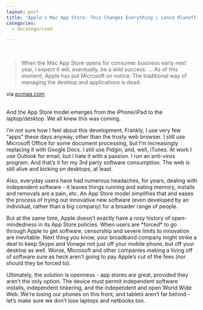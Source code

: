```yaml
---
layout: post
title: "Apple's Mac App Store: This Changes Everything | Lance Ulanoff |\nPCMag.com"
categories:
  - Uncategorized

---
```


<div class="posterous_bookmarklet_entry"><br /><blockquote class="posterous_long_quote">When the Mac App Store opens for consumer business early next year, I expect it will, eventually, be a wild success. &#8230; As of this moment, Apple has put Microsoft on notice: The traditional way of managing the desktop and applications is dead.</blockquote><div class="posterous_quote_citation">via <a href="http://www.pcmag.com/article2/0,2817,2371201,00.asp?kc=PCRSS03079TX1K0000585">pcmag.com</a></div><br /><p>And the App Store model emerges from the iPhone/iPad to the laptop/desktop. We all knew this was coming.<br /></p><p>I&#8217;m not sure how I feel about this development. Frankly, I use very few &#8220;apps&#8221; these days anyway, other than the trusty web browser. I still use Microsoft Office for some document processing, but I&#8217;m increasingly replacing it with Google Docs. I still use Pidgin, and, well, iTunes. At work I use Outlook for email, but I hate it with a passion. I run an anti-virus program. And that&#8217;s it for my 3rd party software consumption. The web is still alive and kicking on desktops, at least.<br /></p><p>Also, everyday users have had numerous headaches, for years, dealing with independent software - it leaves things running and eating memory, installs and removals are a pain, etc. An App Store model simplifies that and eases the process of trying out innovative new software (even developed by an individual, rather than a big company) for a broader range of people.<br /></p><p>But at the same time, Apple doesn&#8217;t exactly have a rosy history of open-mindedness in its App Store policies. When users are *forced* to go through Apple to get software, censorship and severe limits to innovation are inevitable. Next thing you know, your broadband company might strike a deal to keep Skype and Vonage not just off your mobile phone, but off your desktop as well. Worse, Microsoft and other companies making a living off of software sure as heck aren&#8217;t going to pay Apple&#8217;s cut of the fees (nor should they be forced to).<br /></p><p>Ultimately, the solution is openness - app stores are great, provided they aren&#8217;t the only option. The device must permit independent software installs, independent tinkering, and the independent and open World Wide Web. We&#8217;re losing our phones on this front, and tablets aren&#8217;t far behind - let&#8217;s make sure we don&#8217;t lose laptops and netbooks too.</p></div><div class="blogger-post-footer"><img width="1" height="1" src="https://blogger.googleusercontent.com/tracker/8920950033468593796-2362506833921276529?l=openmobile.blogspot.com" alt="" /></div>
